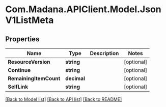 
# Com.Madana.APIClient.Model.JsonV1ListMeta

## Properties

Name | Type | Description | Notes
------------ | ------------- | ------------- | -------------
**ResourceVersion** | **string** |  | [optional] 
**Continue** | **string** |  | [optional] 
**RemainingItemCount** | **decimal** |  | [optional] 
**SelfLink** | **string** |  | [optional] 

[[Back to Model list]](../README.md#documentation-for-models)
[[Back to API list]](../README.md#documentation-for-api-endpoints)
[[Back to README]](../README.md)


